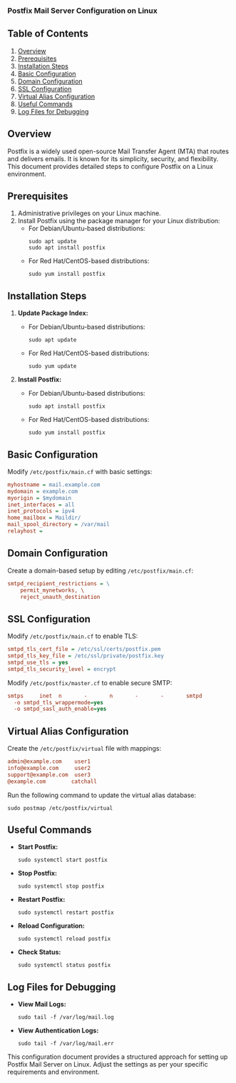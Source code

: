 ### Postfix Mail Server Configuration on Linux

## Table of Contents
1. [Overview](#overview)
2. [Prerequisites](#prerequisites)
3. [Installation Steps](#installation-steps)
4. [Basic Configuration](#basic-configuration)
5. [Domain Configuration](#domain-configuration)
6. [SSL Configuration](#ssl-configuration)
7. [Virtual Alias Configuration](#virtual-alias-configuration)
8. [Useful Commands](#useful-commands)
9. [Log Files for Debugging](#log-files-for-debugging)

## Overview
Postfix is a widely used open-source Mail Transfer Agent (MTA) that routes and delivers emails. It is known for its simplicity, security, and flexibility. This document provides detailed steps to configure Postfix on a Linux environment.

## Prerequisites
1. Administrative privileges on your Linux machine.
2. Install Postfix using the package manager for your Linux distribution:
   - For Debian/Ubuntu-based distributions:
     ```shell
     sudo apt update
     sudo apt install postfix
     ```
   - For Red Hat/CentOS-based distributions:
     ```shell
     sudo yum install postfix
     ```

## Installation Steps
1. **Update Package Index:**
   - For Debian/Ubuntu-based distributions:
     ```shell
     sudo apt update
     ```
   - For Red Hat/CentOS-based distributions:
     ```shell
     sudo yum update
     ```

2. **Install Postfix:**
   - For Debian/Ubuntu-based distributions:
     ```shell
     sudo apt install postfix
     ```
   - For Red Hat/CentOS-based distributions:
     ```shell
     sudo yum install postfix
     ```

## Basic Configuration
Modify `/etc/postfix/main.cf` with basic settings:

```ini
myhostname = mail.example.com
mydomain = example.com
myorigin = $mydomain
inet_interfaces = all
inet_protocols = ipv4
home_mailbox = Maildir/
mail_spool_directory = /var/mail
relayhost = 
```

## Domain Configuration
Create a domain-based setup by editing `/etc/postfix/main.cf`:

```ini
smtpd_recipient_restrictions = \
    permit_mynetworks, \
    reject_unauth_destination
```

## SSL Configuration
Modify `/etc/postfix/main.cf` to enable TLS:

```ini
smtpd_tls_cert_file = /etc/ssl/certs/postfix.pem
smtpd_tls_key_file = /etc/ssl/private/postfix.key
smtpd_use_tls = yes
smtpd_tls_security_level = encrypt
```

Modify `/etc/postfix/master.cf` to enable secure SMTP:

```ini
smtps     inet  n       -       n       -       -       smtpd
  -o smtpd_tls_wrappermode=yes
  -o smtpd_sasl_auth_enable=yes
```

## Virtual Alias Configuration
Create the `/etc/postfix/virtual` file with mappings:

```ini
admin@example.com    user1
info@example.com     user2
support@example.com  user3
@example.com        catchall
```

Run the following command to update the virtual alias database:
```shell
sudo postmap /etc/postfix/virtual
```

## Useful Commands
- **Start Postfix:**
  ```shell
  sudo systemctl start postfix
  ```
- **Stop Postfix:**
  ```shell
  sudo systemctl stop postfix
  ```
- **Restart Postfix:**
  ```shell
  sudo systemctl restart postfix
  ```
- **Reload Configuration:**
  ```shell
  sudo systemctl reload postfix
  ```
- **Check Status:**
  ```shell
  sudo systemctl status postfix
  ```

## Log Files for Debugging
- **View Mail Logs:**
  ```shell
  sudo tail -f /var/log/mail.log
  ```
- **View Authentication Logs:**
  ```shell
  sudo tail -f /var/log/mail.err
  ```

This configuration document provides a structured approach for setting up Postfix Mail Server on Linux. Adjust the settings as per your specific requirements and environment.